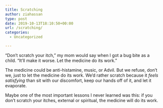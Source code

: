 ```yaml
---
title: Scratching
author: ziahassan
type: post
date: 2019-10-13T18:10:50+00:00
url: /scratching/
categories:
  - Uncategorized

---
```

“Don’t scratch your itch,” my mom would say when I got a bug bite as a child. “It’ll make it worse. Let the medicine do its work.”

The medicine could be anti-histamine, music, or Advil. But we refuse, don’t we, just to let the medicine do its work. We’d rather scratch because it _feels satisfying_ than sit with our discomfort, keep our hands off of it, and let it evaporate.

Maybe one of the most important lessons I never learned was this: if you don’t scratch your itches, external or spiritual, the medicine will do its work.